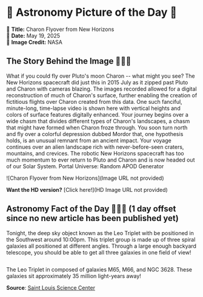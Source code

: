 # 🌌 Astronomy Picture of the Day 🌌
🔭 **Title:** Charon Flyover from New Horizons  
📅 **Date:** May 19, 2025  
📸 **Image Credit:** NASA  

## The Story Behind the Image 🧑‍🚀🔭
What if you could fly over Pluto's moon Charon -- what might you see? The New Horizons spacecraft did just this in 2015 July as it zipped past Pluto and Charon with cameras blazing.  The images recorded allowed for a digital reconstruction of much of Charon's surface, further enabling the creation of fictitious flights over Charon created from this data.  One such fanciful, minute-long, time-lapse video is shown here with vertical heights and colors of surface features digitally enhanced.  Your journey begins over a wide chasm that divides different types of Charon's landscapes, a chasm that might have formed when Charon froze through. You soon turn north and fly over a colorful depression dubbed Mordor that, one hypothesis holds, is an unusual remnant from an ancient impact.  Your voyage continues over an alien landscape rich with never-before-seen craters, mountains, and crevices.  The robotic New Horizons spacecraft has too much momentum to ever return to Pluto and Charon and is now headed out of our Solar System.    Portal Universe: Random APOD Generator

![Charon Flyover from New Horizons](Image URL not provided)

**Want the HD version?** [Click here!](HD Image URL not provided)

## Astronomy Fact of the Day 👩‍🚀🚀 (1 day offset since no new article has been published yet)
<p>Tonight, the deep sky object known as the Leo Triplet with be positioned in the Southwest around 10:00pm. This triplet group is made up of three spiral galaxies all positioned at different angles. Through a large enough backyard telescope, you should be able to get all three galaxies in one field of view!</p>
<p><img src="https://www.slsc.org/wp-content/uploads/2025/05/may-18.jpg" alt=""/></p>
<p>The Leo Triplet in composed of galaxies M65, M66, and NGC 3628. These galaxies sit approximately 35 million light-years away!</p>

**Source**: [Saint Louis Science Center](https://www.slsc.org/astronomy-fact-of-the-day-may-18-2025/)
